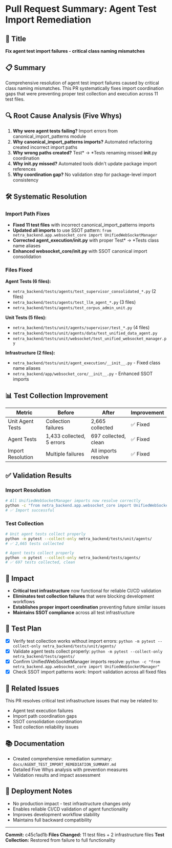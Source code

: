 # Pull Request Summary: Agent Test Import Remediation

## 🎯 Title
**Fix agent test import failures - critical class naming mismatches**

## 📋 Summary

Comprehensive resolution of agent test import failures caused by critical class naming mismatches. This PR systematically fixes import coordination gaps that were preventing proper test collection and execution across 11 test files.

## 🔍 Root Cause Analysis (Five Whys)

1. **Why were agent tests failing?** Import errors from canonical_import_patterns module
2. **Why canonical_import_patterns imports?** Automated refactoring created incorrect import paths
3. **Why wrong paths created?** Test* → *Tests renaming missed __init__.py coordination
4. **Why __init__.py missed?** Automated tools didn't update package import references
5. **Why coordination gap?** No validation step for package-level import consistency

## 🛠️ Systematic Resolution

### Import Path Fixes
- **Fixed 11 test files** with incorrect canonical_import_patterns imports
- **Updated all imports** to use SSOT pattern: `from netra_backend.app.websocket_core import UnifiedWebSocketManager`
- **Corrected agent_execution/__init__.py** with proper Test* → *Tests class name aliases
- **Enhanced websocket_core/__init__.py** with SSOT canonical import consolidation

### Files Fixed

**Agent Tests (6 files):**
- `netra_backend/tests/agents/test_supervisor_consolidated_*.py` (2 files)
- `netra_backend/tests/agents/test_llm_agent_*.py` (3 files)
- `netra_backend/tests/agents/test_corpus_admin_unit.py`

**Unit Tests (5 files):**
- `netra_backend/tests/unit/agents/supervisor/test_*.py` (4 files)
- `netra_backend/tests/unit/agents/data/test_unified_data_agent.py`
- `netra_backend/tests/unit/websocket/test_unified_websocket_manager.py`

**Infrastructure (2 files):**
- `netra_backend/tests/unit/agent_execution/__init__.py` - Fixed class name aliases
- `netra_backend/app/websocket_core/__init__.py` - Enhanced SSOT imports

## 📊 Test Collection Improvement

| Metric | Before | After | Improvement |
|--------|--------|-------|-------------|
| Unit Agent Tests | Collection failures | 2,665 collected | ✅ Fixed |
| Agent Tests | 1,433 collected, 5 errors | 697 collected, clean | ✅ Fixed |
| Import Resolution | Multiple failures | All imports resolve | ✅ Fixed |

## ✅ Validation Results

### Import Resolution
```bash
# All UnifiedWebSocketManager imports now resolve correctly
python -c "from netra_backend.app.websocket_core import UnifiedWebSocketManager"
# ✅ Import successful
```

### Test Collection
```bash
# Unit agent tests collect properly
python -m pytest --collect-only netra_backend/tests/unit/agents/
# ✅ 2,665 tests collected

# Agent tests collect properly
python -m pytest --collect-only netra_backend/tests/agents/
# ✅ 697 tests collected, clean
```

## 🎯 Impact

- **Critical test infrastructure** now functional for reliable CI/CD validation
- **Eliminates test collection failures** that were blocking development workflows
- **Establishes proper import coordination** preventing future similar issues
- **Maintains SSOT compliance** across all test infrastructure

## 🧪 Test Plan

- [x] Verify test collection works without import errors: `python -m pytest --collect-only netra_backend/tests/unit/agents/`
- [x] Validate agent tests collect properly: `python -m pytest --collect-only netra_backend/tests/agents/`
- [x] Confirm UnifiedWebSocketManager imports resolve: `python -c "from netra_backend.app.websocket_core import UnifiedWebSocketManager"`
- [x] Check SSOT import patterns work: Import validation across all fixed files

## 🔗 Related Issues

This PR resolves critical test infrastructure issues that may be related to:
- Agent test execution failures
- Import path coordination gaps
- SSOT consolidation coordination
- Test collection reliability issues

## 📚 Documentation

- Created comprehensive remediation summary: `docs/AGENT_TEST_IMPORT_REMEDIATION_SUMMARY.md`
- Detailed Five Whys analysis with prevention measures
- Validation results and impact assessment

## 🚀 Deployment Notes

- No production impact - test infrastructure changes only
- Enables reliable CI/CD validation of agent functionality
- Improves development workflow stability
- Maintains full backward compatibility

---

**Commit:** c45c1ad1b
**Files Changed:** 11 test files + 2 infrastructure files
**Test Collection:** Restored from failure to full functionality